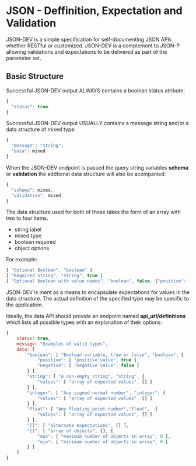 JSON - Deffinition, Expectation and Validation
==============================================

JSON-DEV is a simple specification for self-documenting JSON APIs whether RESTful or customized. JSON-DEV
is a complement to JSON-P allowing validations and expectations to be delivered as part of the parameter set.


Basic Structure
---------------
Successful JSON-DEV output ALWAYS contains a boolean status atribute:

```javascript
{
  "status": true
}
```

Successful JSON-DEV output USUALLY contains a message string and/or a data structure of mixed type:

```javascript
{
  "message": "string",
  "data": mixed
}
```

When the JSON-DEV endpoint is passed the query string variables **schema** or **validation** the addtional data structure will also be acompanied:

```javascript
{
  "schema": mixed,
  "validation": mixed
}
```

The data structure used for both of these takes the form of an array with two to four items.

  - string label
  - mixed type
  - boolean required
  - object options

For example:

```javascript
[ "Optional Boolean", "boolean" ]
[ "Required String", "string", true ]
[ "Optional Boolean with value names", "boolean", false, {"positive": "yes", "negative": "no"} ]
```

JSON-DEV is ment as a means to encapsulate expectations for values in the data structure.
The actual definition of the specified type may be specific to the application.

Ideally, the data API should provide an endpoint named **api_url/definitions** which lists all possible types with an explanation of their options:

```javascript
{
    status: true,
    message: "Examples of valid types",
    data: [
        "boolean": [ "Boolean variable, true or false", "boolean", {
            "positive": [ "positive value", true ],
            "negative": [ "negative value", false ]
        } ],
        "string": [ "A non-empty string", "string", {
            "values": [ "array of expected values", [] ]
        } ],
        "integer": [ "Any signed normal number", "integer", {
            "values": [ "array of expected values", [] ]
        } ],
        "float": [ "Any floating point number","float",  {
            "values": [ "array of expected values", [] ]
        } ],
        "[]": [ "alternate expectations", [] ],
        "{}": [ "array of objects", {}, {
            "max": [ "maximum number of objects in array", 0 ],
            "min": [ "minimum number of objects in array", 0 ]
        } ]
    ]
}
```

